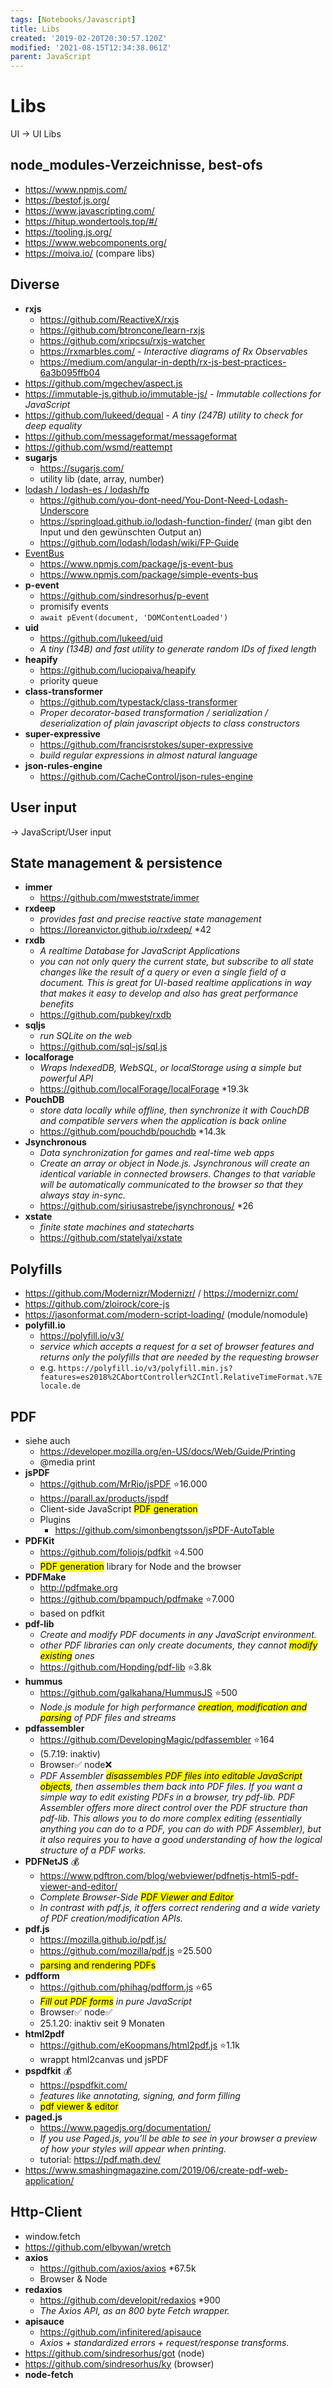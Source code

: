 ```yaml
---
tags: [Notebooks/Javascript]
title: Libs
created: '2019-02-20T20:30:57.120Z'
modified: '2021-08-15T12:34:38.061Z'
parent: JavaScript
---
```


# Libs
UI → UI Libs

## node_modules-Verzeichnisse, best-ofs
- <https://www.npmjs.com/>
- <https://bestof.js.org/>
- <https://www.javascripting.com/>
- <https://hitup.wondertools.top/#/>
- <https://tooling.js.org/>
- <https://www.webcomponents.org/>
- <https://moiva.io/> (compare libs)


## Diverse
- **rxjs**
    - <https://github.com/ReactiveX/rxjs>
    - <https://github.com/btroncone/learn-rxjs>
    - <https://github.com/xripcsu/rxjs-watcher>
    - <https://rxmarbles.com/> - *Interactive diagrams of Rx Observables*
    - <https://medium.com/angular-in-depth/rx-js-best-practices-6a3b095ffb04>
- <https://github.com/mgechev/aspect.js>
- <https://immutable-js.github.io/immutable-js/> - *Immutable collections for JavaScript*
- <https://github.com/lukeed/dequal> - *A tiny (247B) utility to check for deep equality*
- <https://github.com/messageformat/messageformat>
- <https://github.com/wsmd/reattempt>
- **sugarjs**
  - <https://sugarjs.com/>
  - utility lib (date, array, number)
- [lodash / lodash-es / lodash/fp](https://lodash.com/)
  - <https://github.com/you-dont-need/You-Dont-Need-Lodash-Underscore>
  - <https://springload.github.io/lodash-function-finder/> (man gibt den Input und den gewünschten Output an)
  - <https://github.com/lodash/lodash/wiki/FP-Guide>
- <u>EventBus</u>
  - <https://www.npmjs.com/package/js-event-bus>
  - <https://www.npmjs.com/package/simple-events-bus>
- **p-event**
  - <https://github.com/sindresorhus/p-event>
  - promisify events
  - ```await pEvent(document, 'DOMContentLoaded')```
- **uid**
  - <https://github.com/lukeed/uid>
  - *A tiny (134B) and fast utility to generate random IDs of fixed length*
- **heapify**
  - <https://github.com/luciopaiva/heapify>
  - priority queue
- **class-transformer**
  - <https://github.com/typestack/class-transformer>
  - *Proper decorator-based transformation / serialization / deserialization of plain javascript objects to class constructors*
- **super-expressive**
  - <https://github.com/francisrstokes/super-expressive>
  - *build regular expressions in almost natural language*
- **json-rules-engine**
  - <https://github.com/CacheControl/json-rules-engine>


## User input
→ JavaScript/User input


## State management & persistence
- **immer**
  - <https://github.com/mweststrate/immer>
- **rxdeep**
  - *provides fast and precise reactive state management*
  - <https://loreanvictor.github.io/rxdeep/> *42
- **rxdb**
  - *A realtime Database for JavaScript Applications*
  - *you can not only query the current state, but subscribe to all state changes like the result of a query or even a single field of a document. This is great for UI-based realtime applications in way that makes it easy to develop and also has great performance benefits*
  - <https://github.com/pubkey/rxdb>
- **sqljs**
  - *run SQLite on the web*
  - <https://github.com/sql-js/sql.js>
- **localforage**
  - *Wraps IndexedDB, WebSQL, or localStorage using a simple but powerful API*
  - <https://github.com/localForage/localForage> *19.3k
- **PouchDB**
  - *store data locally while offline, then synchronize it with CouchDB and compatible servers when the application is back online*
  - <https://github.com/pouchdb/pouchdb> *14.3k
- **Jsynchronous**
  - *Data synchronization for games and real-time web apps*
  - *Create an array or object in Node.js. Jsynchronous will create an identical variable in connected browsers. Changes to that variable will be automatically communicated to the browser so that they always stay in-sync.*
  - <https://github.com/siriusastrebe/jsynchronous/> *26
- **xstate**
  - *finite state machines and statecharts*
  - <https://github.com/statelyai/xstate>


## Polyfills
- <https://github.com/Modernizr/Modernizr/> / <https://modernizr.com/>
- <https://github.com/zloirock/core-js>
- <https://jasonformat.com/modern-script-loading/> (module/nomodule)
- **polyfill.io**
  - <https://polyfill.io/v3/>
  - *service which accepts a request for a set of browser features and returns only the polyfills that are needed by the requesting browser*
  - e.g. `https://polyfill.io/v3/polyfill.min.js?features=es2018%2CAbortController%2CIntl.RelativeTimeFormat.%7Elocale.de` 


## PDF
- siehe auch 
  - <https://developer.mozilla.org/en-US/docs/Web/Guide/Printing>
  - @media print
- **jsPDF**
  - <https://github.com/MrRio/jsPDF> ⭐16.000
  - <https://parall.ax/products/jspdf> 
  - Client-side JavaScript <mark>PDF generation</mark>
  - Plugins
    - <https://github.com/simonbengtsson/jsPDF-AutoTable>
- **PDFKit**
  - <https://github.com/foliojs/pdfkit> ⭐4.500
  - <mark>PDF generation</mark> library for Node and the browser
- **PDFMake**
  - <http://pdfmake.org>
  - <https://github.com/bpampuch/pdfmake> ⭐7.000
  - based on pdfkit
- **pdf-lib**
  - *Create and modify PDF documents in any JavaScript environment.*
  - *other PDF libraries can only create documents, they cannot <mark>modify existing</mark> ones*
  - <https://github.com/Hopding/pdf-lib> ⭐3.8k
- **hummus**
  - <https://github.com/galkahana/HummusJS> ⭐500
  - *Node.js module for high performance <mark>creation, modification and parsing</mark> of PDF files and streams*
- **pdfassembler**
  - <https://github.com/DevelopingMagic/pdfassembler> ⭐164
  - (5.7.19: inaktiv)
  - Browser✅ node❌
  - *PDF Assembler <mark>disassembles PDF files into editable JavaScript objects</mark>, then assembles them back into PDF files. If you want a simple way to edit existing PDFs in a browser, try pdf-lib. PDF Assembler offers more direct control over the PDF structure than pdf-lib. This allows you to do more complex editing (essentially anything you can do to a PDF, you can do with PDF Assembler), but it also requires you to have a good understanding of how the logical structure of a PDF works.*
- **PDFNetJS** 💰
  - <https://www.pdftron.com/blog/webviewer/pdfnetjs-html5-pdf-viewer-and-editor/>
  - *Complete Browser-Side <mark>PDF Viewer and Editor</mark>*
  - *In contrast with pdf.js, it offers correct rendering and a wide variety of PDF creation/modification APIs.*
- **pdf.js**
  - <https://mozilla.github.io/pdf.js/>
  - <https://github.com/mozilla/pdf.js> ⭐25.500
  - <mark>parsing and rendering PDFs</mark>
- **pdfform**
  - <https://github.com/phihag/pdfform.js> ⭐65
  - *<mark>Fill out PDF forms</mark> in pure JavaScript*
  - Browser✅ node✅
  - 25.1.20: inaktiv seit 9 Monaten
- **html2pdf**
  - <https://github.com/eKoopmans/html2pdf.js> ⭐1.1k
  - wrappt html2canvas und jsPDF
- **pspdfkit** 💰
  - <https://pspdfkit.com/>
  - *features like annotating, signing, and form filling*
  - <mark>pdf viewer & editor</mark>
- **paged.js**
  - <https://www.pagedjs.org/documentation/>
  - *If you use Paged.js, you’ll be able to see in your browser a preview of how your styles will appear when printing.*
  - tutorial: <https://pdf.math.dev/>
- <https://www.smashingmagazine.com/2019/06/create-pdf-web-application/>



## Http-Client
- window.fetch
- <https://github.com/elbywan/wretch>
- **axios**
  - <https://github.com/axios/axios> *67.5k
  - Browser & Node
- **redaxios**
  - <https://github.com/developit/redaxios> *900
  - *The Axios API, as an 800 byte Fetch wrapper.*
- **apisauce**  
  - <https://github.com/infinitered/apisauce>
  - *Axios + standardized errors + request/response transforms.*
- <https://github.com/sindresorhus/got> (node)
- <https://github.com/sindresorhus/ky> (browser)
- **node-fetch**
